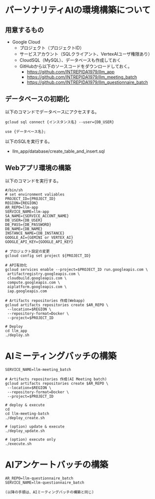 # パーソナリティAIの環境構築について
## 用意するもの
- Google Cloud 
  - プロジェクト（プロジェクトID）
  - サービスアカウント（SQLクライアント、VertexAIユーザ権限あり）
  - CloudSQL（MySQL）、データベースも作成しておく
  - GitHubから以下のソースコードをダウンロードしておく。
    - https://github.com/INTREPIDA1979/llm_app
    - https://github.com/INTREPIDA1979/llm_meeting_batch
    - https://github.com/INTREPIDA1979/llm_questionnaire_batch

## データベースの初期化
以下のコマンドでデータベースにアクセスする。
```
gcloud sql connect {インスタンス名} --user={DB_USER}
```

```
use {データベース名};
```

以下のSQLを実行する。
- llm_app/database/create_table_and_insert.sql

## Webアプリ環境の構築
以下のコマンドを実行する。
```
#/bin/sh
# set environment valiables
PROJECT_ID={PROJECT_ID}
REGION={REGION}
AR_REPO=llm-app
SERVICE_NAME=llm-app
SA_NAME={SERVICE_ACCONT_NAME}
DB_USER={DB_USER}
DB_PASS={DB_PASSWORD}
DB_NAME={DB_NAME}
INSTANCE_NAME={DB_INSTANCE}
GOOGLE_AI={GEMINI or VERTEX_AI}
GOOGLE_API_KEY={GOOGLE_API_KEY}

# プロジェクト設定の変更
gcloud config set project ${PROJECT_ID}

# API有効化
gcloud services enable --project=$PROJECT_ID run.googleapis.com \
 artifactregistry.googleapis.com \
 cloudbuild.googleapis.com \
 compute.googleapis.com \
 aiplatform.googleapis.com \
 iap.googleapis.com

# Artifacts repositories 作成(Webapp)
gcloud artifacts repositories create $AR_REPO \
 --location=$REGION \
 --repository-format=Docker \
 --project=$PROJECT_ID
  
# Deploy
cd llm_app
./deploy.sh
```

# AIミーティングバッチの構築
```AR_REPO=llm-meeting_batch
SERVICE_NAME=llm-meeting_batch

# Artifacts repositories 作成(AI Meeting batch)
gcloud artifacts repositories create $AR_REPO \
 --location=$REGION \
 --repository-format=Docker \
 --project=$PROJECT_ID

# deploy & execute
cd 
cd llm-meeting-batch
./deploy_create.sh

# (option) update & execute
./deploy_update.sh

# (option) execute only
./execute.sh
```

# AIアンケートバッチの構築
```
AR_REPO=llm-questionnaire_batch
SERVICE_NAME=llm-questionnaire_batch

(以降の手順は、AIミーティングバッチの構築と同じ)
```